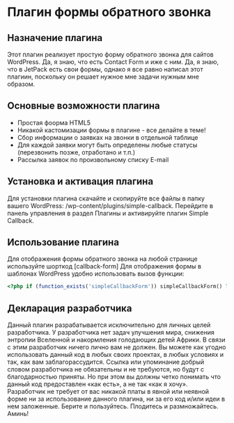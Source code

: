 Плагин формы обратного звонка
===============

## Назначение плагина
Этот плагин реализует простую форму обратного звонка для сайтов WordPress. Да, я знаю, что есть Contact Form и иже с ним. Да, я знаю, что в JetPack есть свои формы, однако я все равно написал этот плагиин, поскольку он решает нужное мне задачи нужным мне образом.

## Основные возможности плагина
* Простая фоорма HTML5
* Никакой кастомизации формы в плагине - все делайте в теме!
* Сбор информации о заявках на звонки в отдельной таблице
* Для каждой заявки могут быть определены любые статусы (перезвонить позже, отработано и т.п.)
* Рассылка заявок по произвольному списку E-mail

## Установка и активация плагина
Для установки плагина скачайте и скопируйте все файлы в папку вашего WordPress: /wp-content/plugins/simple-callback. Перейдите в панель управления в раздел Плагины и активируйте плагин Simple Callback.

## Использование плагина
Для отображения формы обратного звонка на любой странице используйте шорткод [callback-form]
Для отображения формы в шаблонах WordPress удобно использовать вызов функции:

```php
<?php if (function_exists('simpleCallbackForm')) simpleCallbackForm() ?>
```
## Декларация разработчика
Данный плагин разрабатывается исключительно для личных целей разработчика. У разработчика нет задач улучшения мира, снижения энтропии Вселенной и накормления голодающих детей Африки.  В связи с этим разработчик ничего лично вам не должен. Вы можете как угодно использовать данный код в любых своих проектах, в любых условиях и так, как вам заблагорассудится. Ссылка или упоминание добрый словом разработчика не обязательны и не требуются, но будут с благодарностью приняты. Но при этом вы должны четко понимать что данный код предоставлен «как есть», а не так «как я хочу». Разработчик не требует от вас никакой платы в явной или неявной форме ни за использование данного плагина, ни за его код и/или идеи в нем заложенные.  Берите и пользуйтесь. Плодитесь и размножайтесь. Аминь!